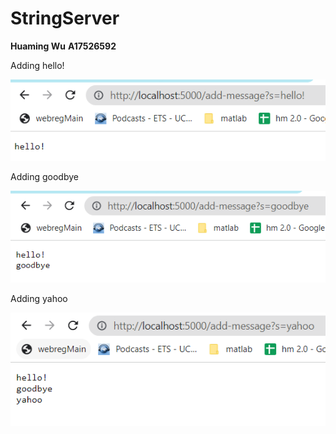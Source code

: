 # StringServer
**Huaming Wu**
**A17526592**

Adding hello!

![Image](Lab2_1.png)

Adding goodbye

![Image](lab2_2.png)

Adding yahoo

![Image](lab2_3.png)
